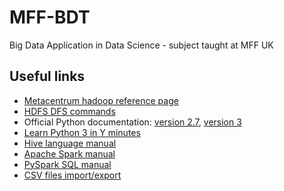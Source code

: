 # MFF-BDT
Big Data Application in Data Science - subject taught at MFF UK

## Useful links

* [Metacentrum hadoop reference page](https://wiki.metacentrum.cz/wiki/Hadoop)
* [HDFS DFS commands](https://hadoop.apache.org/docs/r2.7.5/hadoop-project-dist/hadoop-common/FileSystemShell.html)
* Official Python documentation: [version 2.7](https://docs.python.org/2.7/), [version 3](https://docs.python.org/3/)
* [Learn Python 3 in Y minutes](https://learnxinyminutes.com/docs/python3/)
* [Hive language manual](https://cwiki.apache.org/confluence/display/Hive/LanguageManual)
* [Apache Spark manual](https://spark.apache.org/docs/1.6.0/)
* [PySpark SQL manual](http://spark.apache.org/docs/1.6.0/api/python/pyspark.sql.html)
* [CSV files import/export](https://github.com/databricks/spark-csv)
